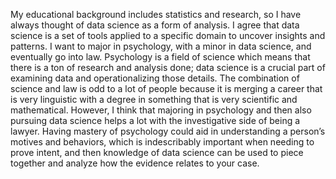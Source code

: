 My educational background includes statistics and research, so I have always thought of data science as a form of analysis. I agree that data science is a set of tools applied to a specific domain to uncover insights and patterns. I want to major in psychology, with a minor in data science, and eventually go into law. Psychology is a field of science which means that there is a ton of research and analysis done; data science is a crucial part of examining data and operationalizing those details. The combination of science and law is odd to a lot of people because it is merging a career that is very linguistic with a degree in something that is very scientific and mathematical. However, I think that majoring in psychology and then also pursuing data science helps a lot with the investigative side of being a lawyer. Having mastery of psychology could aid in understanding a person’s motives and behaviors, which is indescribably important when needing to prove intent, and then knowledge of data science can be used to piece together and analyze how the evidence relates to your case.  
